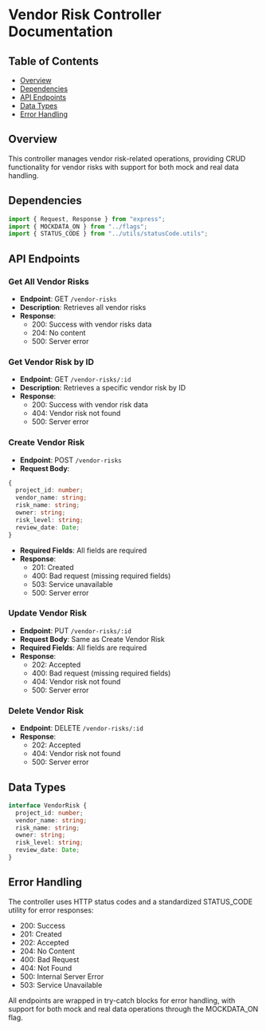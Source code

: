 # Vendor Risk Controller Documentation

## Table of Contents

- [Overview](#overview)
- [Dependencies](#dependencies)
- [API Endpoints](#api-endpoints)
- [Data Types](#data-types)
- [Error Handling](#error-handling)

## Overview

This controller manages vendor risk-related operations, providing CRUD functionality for vendor risks with support for both mock and real data handling.

## Dependencies

```typescript
import { Request, Response } from "express";
import { MOCKDATA_ON } from "../flags";
import { STATUS_CODE } from "../utils/statusCode.utils";
```

## API Endpoints

### Get All Vendor Risks

- **Endpoint**: GET `/vendor-risks`
- **Description**: Retrieves all vendor risks
- **Response**:
  - 200: Success with vendor risks data
  - 204: No content
  - 500: Server error

### Get Vendor Risk by ID

- **Endpoint**: GET `/vendor-risks/:id`
- **Description**: Retrieves a specific vendor risk by ID
- **Response**:
  - 200: Success with vendor risk data
  - 404: Vendor risk not found
  - 500: Server error

### Create Vendor Risk

- **Endpoint**: POST `/vendor-risks`
- **Request Body**:

```typescript
{
  project_id: number;
  vendor_name: string;
  risk_name: string;
  owner: string;
  risk_level: string;
  review_date: Date;
}
```

- **Required Fields**: All fields are required
- **Response**:
  - 201: Created
  - 400: Bad request (missing required fields)
  - 503: Service unavailable
  - 500: Server error

### Update Vendor Risk

- **Endpoint**: PUT `/vendor-risks/:id`
- **Request Body**: Same as Create Vendor Risk
- **Required Fields**: All fields are required
- **Response**:
  - 202: Accepted
  - 400: Bad request (missing required fields)
  - 404: Vendor risk not found
  - 500: Server error

### Delete Vendor Risk

- **Endpoint**: DELETE `/vendor-risks/:id`
- **Response**:
  - 202: Accepted
  - 404: Vendor risk not found
  - 500: Server error

## Data Types

```typescript
interface VendorRisk {
  project_id: number;
  vendor_name: string;
  risk_name: string;
  owner: string;
  risk_level: string;
  review_date: Date;
}
```

## Error Handling

The controller uses HTTP status codes and a standardized STATUS_CODE utility for error responses:

- 200: Success
- 201: Created
- 202: Accepted
- 204: No Content
- 400: Bad Request
- 404: Not Found
- 500: Internal Server Error
- 503: Service Unavailable

All endpoints are wrapped in try-catch blocks for error handling, with support for both mock and real data operations through the MOCKDATA_ON flag.
